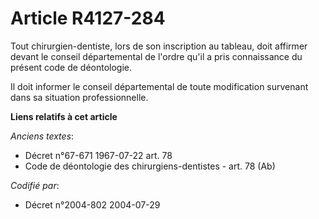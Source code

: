 # Article R4127-284

Tout chirurgien-dentiste, lors de son inscription au tableau, doit affirmer devant le conseil départemental de l'ordre qu'il
a pris connaissance du présent code de déontologie.

Il doit informer le conseil départemental de toute modification survenant dans sa situation professionnelle.

**Liens relatifs à cet article**

_Anciens textes_:

  - Décret n°67-671 1967-07-22 art. 78
  - Code de déontologie des chirurgiens-dentistes - art. 78 (Ab)

_Codifié par_:

  - Décret n°2004-802 2004-07-29
